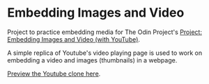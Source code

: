 # Embedding Images and Video

Project to practice embedding media for The Odin Project's [Project: Embedding Images and Video (with YouTube)](http://www.theodinproject.com/html5-and-css3/embedding-images-and-video).

A simple replica of Youtube's video playing page is used to work on embedding a video and images (thumbnails) in a webpage.

[Preview the Youtube clone here](http://htmlpreview.github.io/?https://github.com/donaldali/odin-html-css/blob/master/embedding_media/index.html).
